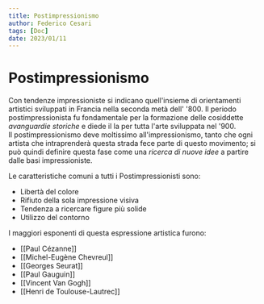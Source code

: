```yaml
---
title: Postimpressionismo
author: Federico Cesari 
tags: [Doc]
date: 2023/01/11
---
```

# Postimpressionismo
Con tendenze impressioniste si indicano quell'insieme di orientamenti artistici sviluppati in Francia nella seconda metà dell' '800. Il periodo postimpressionista fu fondamentale per la formazione delle cosiddette *avanguardie storiche* e diede il la per tutta l'arte sviluppata nel '900.  
Il postimpressionismo deve moltissimo all'impressionismo, tanto che ogni artista che intraprenderà questa strada fece parte di questo movimento; si può quindi definire questa fase come una *ricerca di nuove idee* a partire dalle basi impressioniste.

Le caratteristiche comuni a tutti i Postimpressionisti sono:
- Libertà del colore
- Rifiuto della sola impressione visiva
- Tendenza a ricercare figure più solide
- Utilizzo del contorno

I maggiori esponenti di questa espressione artistica furono:
- [[Paul Cézanne]]
- [[Michel-Eugène Chevreul]]
- [[Georges Seurat]]
- [[Paul Gauguin]]
- [[Vincent Van Gogh]]
- [[Henri de Toulouse-Lautrec]]